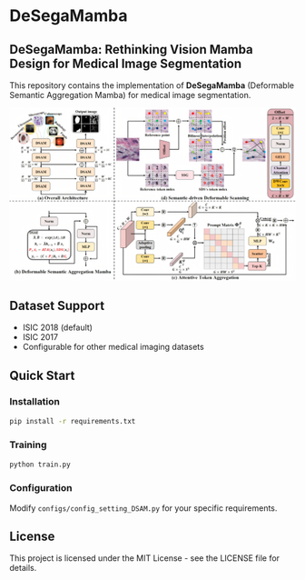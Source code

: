 # DeSegaMamba

## DeSegaMamba: Rethinking Vision Mamba Design for Medical Image Segmentation

This repository contains the implementation of **DeSegaMamba** (Deformable Semantic Aggregation Mamba) for medical image segmentation.

![DeSegaMamba Architecture](./images/352a6bd276e8cef1699b7a4decf01cd2.png)



## Dataset Support

- ISIC 2018 (default)
- ISIC 2017
- Configurable for other medical imaging datasets

## Quick Start

### Installation
```bash
pip install -r requirements.txt
```

### Training
```bash
python train.py
```

### Configuration
Modify `configs/config_setting_DSAM.py` for your specific requirements.

## License

This project is licensed under the MIT License - see the LICENSE file for details.